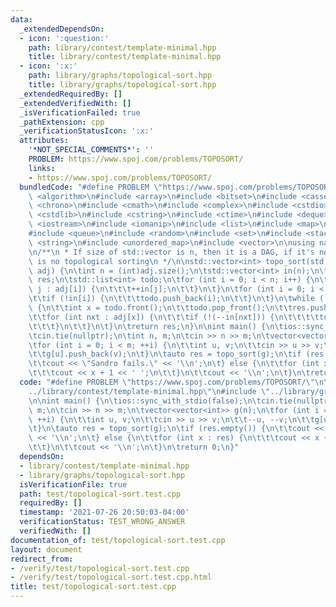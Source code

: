 ```yaml
---
data:
  _extendedDependsOn:
  - icon: ':question:'
    path: library/contest/template-minimal.hpp
    title: library/contest/template-minimal.hpp
  - icon: ':x:'
    path: library/graphs/topological-sort.hpp
    title: library/graphs/topological-sort.hpp
  _extendedRequiredBy: []
  _extendedVerifiedWith: []
  _isVerificationFailed: true
  _pathExtension: cpp
  _verificationStatusIcon: ':x:'
  attributes:
    '*NOT_SPECIAL_COMMENTS*': ''
    PROBLEM: https://www.spoj.com/problems/TOPOSORT/
    links:
    - https://www.spoj.com/problems/TOPOSORT/
  bundledCode: "#define PROBLEM \"https://www.spoj.com/problems/TOPOSORT/\"\n\n#include\
    \ <algorithm>\n#include <array>\n#include <bitset>\n#include <cassert>\n#include\
    \ <chrono>\n#include <cmath>\n#include <complex>\n#include <cstdio>\n#include\
    \ <cstdlib>\n#include <cstring>\n#include <ctime>\n#include <deque>\n#include\
    \ <iostream>\n#include <iomanip>\n#include <list>\n#include <map>\n#include <numeric>\n\
    #include <queue>\n#include <random>\n#include <set>\n#include <stack>\n#include\
    \ <string>\n#include <unordered_map>\n#include <vector>\n\nusing namespace std;\n\
    \n/**\n * If size of std::vector is n, then it is a DAG, if it's not n, then there\
    \ is no topological sorting\n */\n\nstd::vector<int> topo_sort(std::vector<std::vector<int>>\
    \ adj) {\n\tint n = (int)adj.size();\n\tstd::vector<int> in(n);\n\tstd::vector<int>\
    \ res;\n\tstd::list<int> todo;\n\tfor (int i = 0; i < n; i++) {\n\t\tfor (int\
    \ j : adj[i]) {\n\t\t\t++in[j];\n\t\t}\n\t}\n\tfor (int i = 0; i < n; i++) {\n\
    \t\tif (!in[i]) {\n\t\t\ttodo.push_back(i);\n\t\t}\n\t}\n\twhile (!todo.empty())\
    \ {\n\t\tint x = todo.front();\n\t\ttodo.pop_front();\n\t\tres.push_back(x);\n\
    \t\tfor (int nxt : adj[x]) {\n\t\t\tif (!(--in[nxt])) {\n\t\t\t\ttodo.push_back(nxt);\n\
    \t\t\t}\n\t\t}\n\t}\n\treturn res;\n}\n\nint main() {\n\tios::sync_with_stdio(false);\n\
    \tcin.tie(nullptr);\n\tint n, m;\n\tcin >> n >> m;\n\tvector<vector<int>> g(n);\n\
    \tfor (int i = 0; i < m; ++i) {\n\t\tint u, v;\n\t\tcin >> u >> v;\n\t\t--u, --v;\n\
    \t\tg[u].push_back(v);\n\t}\n\tauto res = topo_sort(g);\n\tif (res.empty()) {\n\
    \t\tcout << \"Sandro fails.\" << '\\n';\n\t} else {\n\t\tfor (int x : res) {\n\
    \t\t\tcout << x + 1 << ' ';\n\t\t}\n\t\tcout << '\\n';\n\t}\n\treturn 0;\n}\n"
  code: "#define PROBLEM \"https://www.spoj.com/problems/TOPOSORT/\"\n\n#include \"\
    ../library/contest/template-minimal.hpp\"\n#include \"../library/graphs/topological-sort.hpp\"\
    \n\nint main() {\n\tios::sync_with_stdio(false);\n\tcin.tie(nullptr);\n\tint n,\
    \ m;\n\tcin >> n >> m;\n\tvector<vector<int>> g(n);\n\tfor (int i = 0; i < m;\
    \ ++i) {\n\t\tint u, v;\n\t\tcin >> u >> v;\n\t\t--u, --v;\n\t\tg[u].push_back(v);\n\
    \t}\n\tauto res = topo_sort(g);\n\tif (res.empty()) {\n\t\tcout << \"Sandro fails.\"\
    \ << '\\n';\n\t} else {\n\t\tfor (int x : res) {\n\t\t\tcout << x + 1 << ' ';\n\
    \t\t}\n\t\tcout << '\\n';\n\t}\n\treturn 0;\n}"
  dependsOn:
  - library/contest/template-minimal.hpp
  - library/graphs/topological-sort.hpp
  isVerificationFile: true
  path: test/topological-sort.test.cpp
  requiredBy: []
  timestamp: '2021-07-26 20:50:03-04:00'
  verificationStatus: TEST_WRONG_ANSWER
  verifiedWith: []
documentation_of: test/topological-sort.test.cpp
layout: document
redirect_from:
- /verify/test/topological-sort.test.cpp
- /verify/test/topological-sort.test.cpp.html
title: test/topological-sort.test.cpp
---
```

